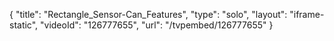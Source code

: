 {
    "title": "Rectangle_Sensor-Can_Features",
    "type": "solo",
    "layout": "iframe-static",
    "videoId": "126777655",
    "url": "\/tvpembed\/126777655"
}